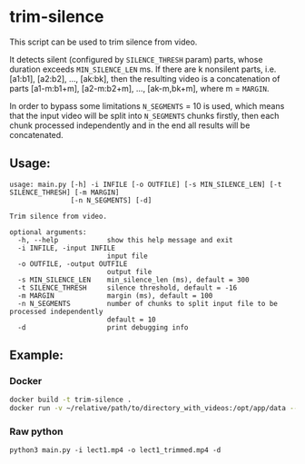 # trim-silence
This script can be used to trim silence from video.

It detects silent (configured by `SILENCE_THRESH` param) parts, whose duration exceeds `MIN_SILENCE_LEN` ms. 
If there are k nonsilent parts, i.e. [a1:b1], [a2:b2], ..., [ak:bk], then the resulting video is a concatenation of 
parts [a1-m:b1+m], [a2-m:b2+m], ..., [ak-m,bk+m], where m = `MARGIN`.

In order to bypass some limitations `N_SEGMENTS` = 10 is used, which means that the input video will be split into 
`N_SEGMENTS` chunks firstly, then each chunk processed independently and in the end all results will be concatenated.

## Usage:
```
usage: main.py [-h] -i INFILE [-o OUTFILE] [-s MIN_SILENCE_LEN] [-t SILENCE_THRESH] [-m MARGIN]
               [-n N_SEGMENTS] [-d]

Trim silence from video.

optional arguments:
  -h, --help            show this help message and exit
  -i INFILE, -input INFILE
                        input file
  -o OUTFILE, -output OUTFILE
                        output file
  -s MIN_SILENCE_LEN    min_silence_len (ms), default = 300
  -t SILENCE_THRESH     silence threshold, default = -16
  -m MARGIN             margin (ms), default = 100
  -n N_SEGMENTS         number of chunks to split input file to be processed independently
                        default = 10
  -d                    print debugging info
```

## Example:

### Docker
```bash
docker build -t trim-silence .
docker run -v ~/relative/path/to/directory_with_videos:/opt/app/data --entrypoint python3 trim-silence main.py -i data/lect1.mkv -o data/lect1_trimmed.mkv -n 15 -p 3 -d
```

### Raw python
```python3 main.py -i lect1.mp4 -o lect1_trimmed.mp4 -d ```
